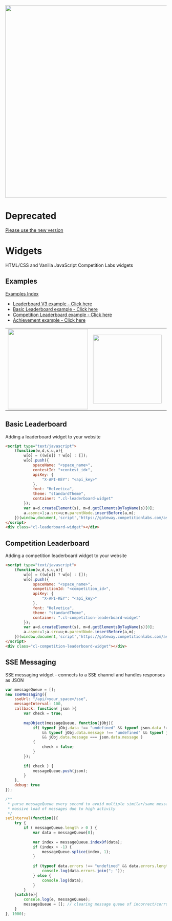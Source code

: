 <p align="center">
    <img width="600" src="https://www.competitionlabs.com/wp-content/uploads/2020/01/Logo-v4.svg"><br/>
</p>

# Deprecated
[Please use the new version](https://github.com/competitionlabs/gamification-ux-package)

# Widgets

HTML/CSS and Vanilla JavaScript Competition Labs widgets

## Examples
[Examples Index](https://s3-eu-west-1.amazonaws.com/demo.competitionlabs.com/_widgets/index.html)
- [Leaderboard V3 example - Click here](https://s3-eu-west-1.amazonaws.com/demo.competitionlabs.com/_widgets/examples/leaderboard_v3.html)
- [Basic Leaderboard example - Click here](https://s3-eu-west-1.amazonaws.com/demo.competitionlabs.com/_widgets/examples/leaderboard.html)
- [Competition Leaderboard example - Click here](https://s3-eu-west-1.amazonaws.com/demo.competitionlabs.com/_widgets/examples/leaderboard-competition.html)
- [Achievement example - Click here](https://s3-eu-west-1.amazonaws.com/demo.competitionlabs.com/_widgets/examples/achievements.html)

<table style="border:none;">
    <tr>
        <td>
            <img width="250" src="https://s3-eu-west-1.amazonaws.com/demo.competitionlabs.com/_widgets/3.png" />
        </td>
        <td>
            <img width="214" src="https://s3-eu-west-1.amazonaws.com/demo.competitionlabs.com/_widgets/2.png" />
        </td>
        <td>
            <img width="250" src="https://s3-eu-west-1.amazonaws.com/demo.competitionlabs.com/_widgets/1.png" />
        </td>
    </tr>
</table>

## Basic Leaderboard
Adding a leaderboard widget to your website
```html
<script type="text/javascript">
	(function(w,d,s,u,o){
		w[o] = ((w[o]) ? w[o] : []);
		w[o].push({
			spaceName: "<space_name>",
			contestId: "<contest_id>",
			apiKey: {
				"X-API-KEY": "<api_key>"
			},
			font: "Helvetica",
			theme: "standardTheme",
			container: ".cl-leaderboard-widget"
		});
		var a=d.createElement(s), m=d.getElementsByTagName(s)[0];
		a.async=1;a.src=u;m.parentNode.insertBefore(a,m);
	})(window,document,'script','https://gateway.competitionlabs.com/assets/javascripts/leaderboard.js', "_clOptions");
</script>
<div class="cl-leaderboard-widget"></div>
```

## Competition Leaderboard
Adding a competition leaderboard widget to your website
```html
<script type="text/javascript">
	(function(w,d,s,u,o){
		w[o] = ((w[o]) ? w[o] : []);
		w[o].push({
			spaceName: "<space_name>",
			competitionId: "<competition_id>",
			apiKey: {
				"X-API-KEY": "<api_key>"
			},
			font: "Helvetica",
			theme: "standardTheme",
			container: ".cl-competition-leaderboard-widget"
		});
		var a=d.createElement(s), m=d.getElementsByTagName(s)[0];
		a.async=1;a.src=u;m.parentNode.insertBefore(a,m);
	})(window,document,'script','https://gateway.competitionlabs.com/assets/javascripts/competition-leaderboard.js', "_clCompOptions");
</script>
<div class="cl-competition-leaderboard-widget"></div>
```

## SSE Messaging
SSE messaging widget - connects to a SSE channel and handles responses as JSON
```javascript
var messageQueue = [];
new sseMessaging({
    sseUrl: "/api/<your_space>/sse",
    messageInterval: 100,
    callback: function( json ){
        var check = true;
        
        mapObject(messageQueue, function(jObj){
            if( typeof jObj.data !== "undefined" && typeof json.data !== "undefined"
                && typeof jObj.data.message !== "undefined" && typeof json.data.message !== "undefined"
                && jObj.data.message === json.data.message )
            {
                check = false;
            }
        });
        
        if( check ) {
            messageQueue.push(json);
        }
    },
    debug: true
});

/**
 * parse messageQueue every second to avoid multiple similar/same messages or 
 * massive load of messages due to high activity
 */
setInterval(function(){
    try {
        if ( messageQueue.length > 0 ) {
            var data = messageQueue[0];
            
            var index = messageQueue.indexOf(data);
            if (index > -1) {
                messageQueue.splice(index, 1);
            }
            
            if (typeof data.errors !== "undefined" && data.errors.length > 0) {
                console.log(data.errors.join("; "));
            } else {
                console.log(data);
            }
        }
    }catch(e){
        console.log(e, messageQueue);
        messageQueue = []; // clearing message queue of incorrect/corrupt message entries
    }
}, 1000);
```
